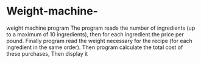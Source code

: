 # Weight-machine-
weight machine program The program reads  the number of ingredients (up to a maximum of 10 ingredients), then for each ingredient the price per pound. Finally program read the weight necessary for the recipe (for each ingredient in the same order). Then program calculate the total cost of these purchases, Then display it 
